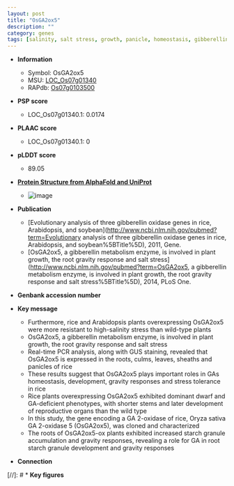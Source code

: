 ```yaml
---
layout: post
title: "OsGA2ox5"
description: ""
category: genes
tags: [salinity, salt stress, growth, panicle, homeostasis, gibberellin, salt, reproductive, sheath, dwarf, stem,  ga , root, salinity stress, resistant, starch, culm]
---
```


* **Information**  
    + Symbol: OsGA2ox5  
    + MSU: [LOC_Os07g01340](http://rice.plantbiology.msu.edu/cgi-bin/ORF_infopage.cgi?orf=LOC_Os07g01340)  
    + RAPdb: [Os07g0103500](http://rapdb.dna.affrc.go.jp/viewer/gbrowse_details/irgsp1?name=Os07g0103500)  

* **PSP score**  
    + LOC_Os07g01340.1: 0.0174 

* **PLAAC score**  
    + LOC_Os07g01340.1: 0 

* **pLDDT score**
    + 89.05

* **[Protein Structure from AlphaFold and UniProt](https://www.uniprot.org/uniprotkb/Q8LGZ9/entry#structure)**
    + ![image](https://ricepsp.github.io/images/Q8/AF-Q8LGZ9-F1.png)

* **Publication**  
    + [Evolutionary analysis of three gibberellin oxidase genes in rice, Arabidopsis, and soybean](http://www.ncbi.nlm.nih.gov/pubmed?term=Evolutionary analysis of three gibberellin oxidase genes in rice, Arabidopsis, and soybean%5BTitle%5D), 2011, Gene.
    + [OsGA2ox5, a gibberellin metabolism enzyme, is involved in plant growth, the root gravity response and salt stress](http://www.ncbi.nlm.nih.gov/pubmed?term=OsGA2ox5, a gibberellin metabolism enzyme, is involved in plant growth, the root gravity response and salt stress%5BTitle%5D), 2014, PLoS One.

* **Genbank accession number**  

* **Key message**  
    + Furthermore, rice and Arabidopsis plants overexpressing OsGA2ox5 were more resistant to high-salinity stress than wild-type plants
    + OsGA2ox5, a gibberellin metabolism enzyme, is involved in plant growth, the root gravity response and salt stress
    + Real-time PCR analysis, along with GUS staining, revealed that OsGA2ox5 is expressed in the roots, culms, leaves, sheaths and panicles of rice
    + These results suggest that OsGA2ox5 plays important roles in GAs homeostasis, development, gravity responses and stress tolerance in rice
    + Rice plants overexpressing OsGA2ox5 exhibited dominant dwarf and GA-deficient phenotypes, with shorter stems and later development of reproductive organs than the wild type
    + In this study, the gene encoding a GA 2-oxidase of rice, Oryza sativa GA 2-oxidase 5 (OsGA2ox5), was cloned and characterized
    + The roots of OsGA2ox5-ox plants exhibited increased starch granule accumulation and gravity responses, revealing a role for GA in root starch granule development and gravity responses

* **Connection**  

[//]: # * **Key figures**  


